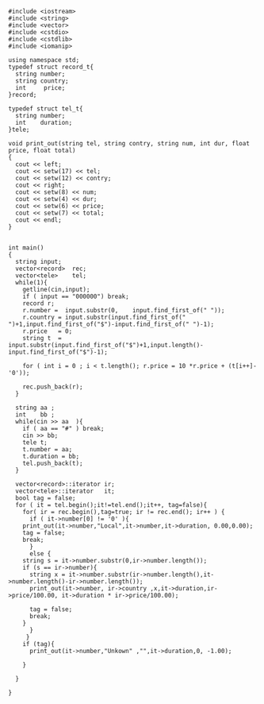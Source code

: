 	#include <iostream>
	#include <string>
	#include <vector>
	#include <cstdio>
	#include <cstdlib>
	#include <iomanip>
	
	using namespace std;
	typedef struct record_t{
	  string number;
	  string country;
	  int     price;
	}record;
	
	typedef struct tel_t{
	  string number;
	  int    duration;
	}tele;
	
	void print_out(string tel, string contry, string num, int dur, float price, float total)
	{
	  cout << left;
	  cout << setw(17) << tel;
	  cout << setw(12) << contry;
	  cout << right;
	  cout << setw(8) << num;
	  cout << setw(4) << dur;
	  cout << setw(6) << price;
	  cout << setw(7) << total;
	  cout << endl;
	}
	
	
	int main()
	{
	  string input;
	  vector<record>  rec;
	  vector<tele>    tel;
	  while(1){
	    getline(cin,input);
	    if ( input == "000000") break;
	    record r;
	    r.number =  input.substr(0,    input.find_first_of(" "));
	    r.country = input.substr(input.find_first_of(" ")+1,input.find_first_of("$")-input.find_first_of(" ")-1);
	    r.price   = 0;
	    string t  = input.substr(input.find_first_of("$")+1,input.length()-input.find_first_of("$")-1);
	   
	    for ( int i = 0 ; i < t.length(); r.price = 10 *r.price + (t[i++]-'0'));
	    
	    rec.push_back(r);
	  }    
	  
	  string aa ;
	  int    bb ;
	  while(cin >> aa  ){
	    if ( aa == "#" ) break;
	    cin >> bb;
	    tele t;
	    t.number = aa;
	    t.duration = bb;
	    tel.push_back(t);
	  }
	
	  vector<record>::iterator ir;
	  vector<tele>::iterator   it;
	  bool tag = false;
	  for ( it = tel.begin();it!=tel.end();it++, tag=false){
	    for( ir = rec.begin(),tag=true; ir != rec.end(); ir++ ) {
	      if ( it->number[0] != '0' ){
		print_out(it->number,"Local",it->number,it->duration, 0.00,0.00);
		tag = false;
		break;
	      }
	      else {
		string s = it->number.substr(0,ir->number.length());
		if (s == ir->number){
		  string x = it->number.substr(ir->number.length(),it->number.length()-ir->number.length());
		  print_out(it->number, ir->country ,x,it->duration,ir->price/100.00, it->duration * ir->price/100.00);
	
		  tag = false;
		  break;
		}
	      }
	     }
	    if (tag){
	      print_out(it->number,"Unkown" ,"",it->duration,0, -1.00);
	      
	    }
	     
	  }
	
	}
